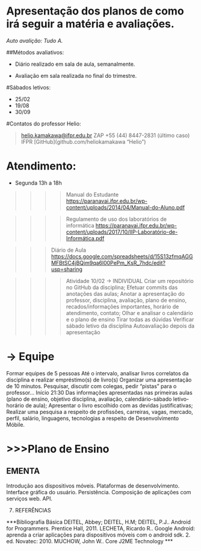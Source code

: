 # Apresentação dos planos de como irá seguir a matéria e avaliações.

*Auto avalição: Tudo A.*

##Métodos avaliativos:

* Diário realizado em sala de aula, semanalmente.

* Avaliação em sala realizada no final do trimestre.


#Sábados letivos:
* 25/02
* 19/08
* 30/09

#Contatos do professor Helio:

> helio.kamakawa@ifpr.edu.br
> ZAP +55 (44) 8447-2831 (último caso)
> IFPR
> [GitHub](github.com/heliokamakawa “Helio”)

# Atendimento:

* Segunda 13h a 18h



>>>>Manual do Estudante
https://paranavai.ifpr.edu.br/wp-content/uploads/2014/04/Manual-do-Aluno.pdf

>>>>Regulamento de uso dos laboratórios de informática
https://paranavai.ifpr.edu.br/wp-content/uploads/2017/10/IIP-Laboratório-de-Informática.pdf


>>>Diário de Aula 
https://docs.google.com/spreadsheets/d/15S13zfmqAGGMFBtSC4jBQjm9qa6l00PePm_KsR_7hdc/edit?usp=sharing



>>>> Atividade 10/02
→ INDIVIDUAL
Criar um repositório no GitHub da disciplina;
Efetuar commits das anotações das aulas;
Anotar a apresentação do professor, disciplina, avaliação, plano de ensino, recados/informações importantes, horário de atendimento, contato;
Olhar e analisar o calendário e o plano de ensino
Tirar todas as dúvidas 
Verificar sábado letivo da disciplina
Autoavaliação depois da apresentação

# → Equipe
  Formar equipes de 5 pessoas 
  Até o intervalo, analisar livros correlatos da disciplina e realizar empréstimo(s) de livro(s)
  Organizar uma apresentação de 10 minutos. Pesquisar, discutir com colegas, pedir “pistas” para o professor... 
  Início 21:30
  Das informações apresentadas nas primeiras aulas (plano de ensino, objetivo disciplina, avaliação, calendário-sábado letivo-horário de aula);
  Apresentar o livro escolhido com as devidas justificativas;
  Realizar uma pesquisa a respeito de profissões, carreiras, vagas, mercado, perfil, salário, linguagens, tecnologias a respeito de Desenvolvimento Móbile.


# >>>Plano de Ensino

## EMENTA
  Introdução aos dispositivos móveis. Plataformas de desenvolvimento. Interface gráfica do usuário. Persistência. Composição de aplicações com serviços web. API.

7. REFERÊNCIAS 

***Bibliografia Básica 
DEITEL, Abbey; DEITEL, H.M; DEITEL, P.J.. Android for Programmers. Prentice Hall, 2011.
LECHETA, Ricardo R.. Google Android: aprenda a criar aplicações para dispositivos móveis com o android sdk. 2. ed. Novatec: 2010.
MUCHOW, John W.. Core J2ME Technology ***
